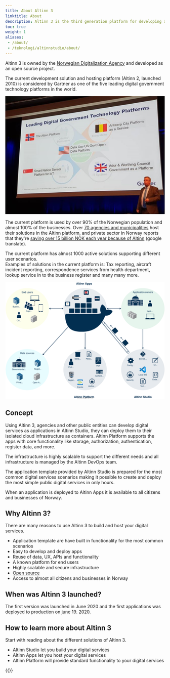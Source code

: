 ```yaml
---
title: About Altinn 3
linktitle: About
description: Altinn 3 is the third generation platform for developing and hosting digital services. 
toc: true
weight: 1
aliases:
 - /about/
 - /teknologi/altinnstudio/about/
---
```


Altinn 3 is owned by the [Norwegian Digitalization Agency](https://www.digdir.no/digdir/about-norwegian-digitalisation-agency/887) and developed as an open source project.

The current development solution and hosting platform (Altinn 2, launched 2010) is considered by Gartner
as one of the five leading digital government technology platforms in the world.

![Gartner](gartner.png "Gartner")

The current platform is used by over 90% of the Norwegian population and almost 100% 
of the businesses. Over [70 agencies and municipalities](https://info.altinn.no/en/about-altinn/the-altinn-co-operation/) host their solutions in the Altinn platform,
and private sector in Norway reports that they're [saving over 15 billion NOK each year because of Altinn](https://www-digdir-no.translate.goog/digitale-felleslosninger/altinn-gir-rekordinnsparing-naeringslivet/1912?_x_tr_sl=no&_x_tr_tl=en&_x_tr_hl=en&_x_tr_pto=wapp) (google translate).

The current platform has almost 1000 active solutions supporting different user scenarios.  
Examples of solutions in the current platform is: Tax reporting, aircraft incident reporting, correspondence services from health department, lookup service in to the business register and many many more.

![Concept](concept3.svg "Altinn 3 concept")

## Concept

Using Altinn 3, agencies and other public entities can develop digital services as applications in Altinn Studio, they can deploy
them to their isolated cloud infrastructure as containers. Altinn Platform supports the apps with core functionality
like storage, authorization, authentication, register data, and more.

The infrastructure is highly scalable to support the different needs and all infrastructure is managed by the Altinn DevOps team.

The application template provided by Altinn Studio is prepared for the most common digital services scenarios making it possible to create and deploy
the most simple public digital services in only hours.

When an application is deployed to Altinn Apps it is available to all citizens and businesses of Norway.

## Why Altinn 3?

There are many reasons to use Altinn 3 to build and host your digital services.

- Application template are have built in functionality for the most common scenarios
- Easy to develop and deploy apps
- Reuse of data, UX, APIs and functionality
- A known platform for end users
- Highly scalable and secure infrastructure
- [Open source](open-source)
- Access to almost all citizens and businesses in Norway

## When was Altinn 3 launched?

The first version was launched in June 2020 and the first applications was deployed to production on june 19. 2020.

## How to learn more about Altinn 3

Start with reading about the different solutions of Altinn 3.  

- Altinn Studio let you build your digital services
- Altinn Apps let you host your digital services
- Altinn Platform will provide standard functionality to your digital services

{{<children />}}
